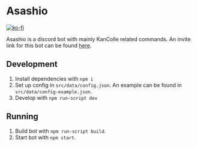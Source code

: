 Asashio
=======
[![ko-fi](https://www.ko-fi.com/img/githubbutton_sm.svg)](https://ko-fi.com/A0A81MOVN)

Asashio is a discord bot with mainly KanColle related commands. An invite link for this bot can be found [here](https://discordapp.com/oauth2/authorize?client_id=621009359627091968&scope=bot+applications.commands&permissions=313344).

Development
------------
1. Install dependencies with `npm i`
2. Set up config in `src/data/config.json`. An example can be found in `src/data/config-example.json`.
3. Develop with `npm run-script dev`

Running
-------
1. Build bot with `npm run-script build`.
2. Start bot with `npm start`.
